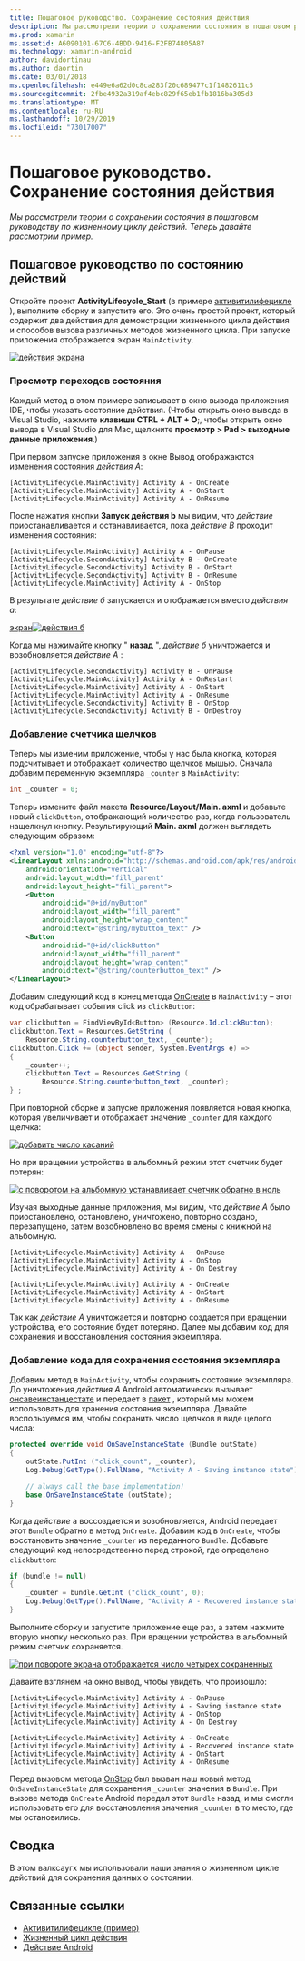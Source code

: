 ```yaml
---
title: Пошаговое руководство. Сохранение состояния действия
description: Мы рассмотрели теории о сохранении состояния в пошаговом руководству по жизненному циклу действий. Теперь давайте рассмотрим пример.
ms.prod: xamarin
ms.assetid: A6090101-67C6-4BDD-9416-F2FB74805A87
ms.technology: xamarin-android
author: davidortinau
ms.author: daortin
ms.date: 03/01/2018
ms.openlocfilehash: e449e6a62d0c8ca283f20c689477c1f1482611c5
ms.sourcegitcommit: 2fbe4932a319af4ebc829f65eb1fb1816ba305d3
ms.translationtype: MT
ms.contentlocale: ru-RU
ms.lasthandoff: 10/29/2019
ms.locfileid: "73017007"
---
```

# <a name="walkthrough---saving-the-activity-state"></a>Пошаговое руководство. Сохранение состояния действия

_Мы рассмотрели теории о сохранении состояния в пошаговом руководству по жизненному циклу действий. Теперь давайте рассмотрим пример._

## <a name="activity-state-walkthrough"></a>Пошаговое руководство по состоянию действий

Откройте проект **ActivityLifecycle_Start** (в примере [активитилифецикле](https://docs.microsoft.com/samples/xamarin/monodroid-samples/activitylifecycle) ), выполните сборку и запустите его. Это очень простой проект, который содержит два действия для демонстрации жизненного цикла действия и способов вызова различных методов жизненного цикла. При запуске приложения отображается экран `MainActivity`.

[![действия экрана](saving-state-images/01-activity-a-sml.png)](saving-state-images/01-activity-a.png#lightbox)

### <a name="viewing-state-transitions"></a>Просмотр переходов состояния

Каждый метод в этом примере записывает в окно вывода приложения IDE, чтобы указать состояние действия. (Чтобы открыть окно вывода в Visual Studio, нажмите **клавиши CTRL + ALT + O**;, чтобы открыть окно вывода в Visual Studio для Mac, щелкните **просмотр > Pad > выходные данные приложения**.)

При первом запуске приложения в окне Вывод отображаются изменения состояния *действия A*: 

```shell
[ActivityLifecycle.MainActivity] Activity A - OnCreate
[ActivityLifecycle.MainActivity] Activity A - OnStart
[ActivityLifecycle.MainActivity] Activity A - OnResume
```

После нажатия кнопки **Запуск действия b** мы видим, что *действие* приостанавливается и останавливается, пока *действие B* проходит изменения состояния: 

```shell
[ActivityLifecycle.MainActivity] Activity A - OnPause
[ActivityLifecycle.SecondActivity] Activity B - OnCreate
[ActivityLifecycle.SecondActivity] Activity B - OnStart
[ActivityLifecycle.SecondActivity] Activity B - OnResume
[ActivityLifecycle.MainActivity] Activity A - OnStop
```

В результате *действие б* запускается и отображается вместо *действия a*: 

[экран![действия б](saving-state-images/02-activity-b-sml.png)](saving-state-images/02-activity-b.png#lightbox)

Когда мы нажимайте кнопку " **назад** ", *действие б* уничтожается и возобновляется *действие A* : 

```shell
[ActivityLifecycle.SecondActivity] Activity B - OnPause
[ActivityLifecycle.MainActivity] Activity A - OnRestart
[ActivityLifecycle.MainActivity] Activity A - OnStart
[ActivityLifecycle.MainActivity] Activity A - OnResume
[ActivityLifecycle.SecondActivity] Activity B - OnStop
[ActivityLifecycle.SecondActivity] Activity B - OnDestroy
```

### <a name="adding-a-click-counter"></a>Добавление счетчика щелчков

Теперь мы изменим приложение, чтобы у нас была кнопка, которая подсчитывает и отображает количество щелчков мышью. Сначала добавим переменную экземпляра `_counter` в `MainActivity`:

```csharp
int _counter = 0;
```

Теперь измените файл макета **Resource/Layout/Main. axml** и добавьте новый `clickButton`, отображающий количество раз, когда пользователь нащелкнул кнопку. Результирующий **Main. axml** должен выглядеть следующим образом: 

```xml
<?xml version="1.0" encoding="utf-8"?>
<LinearLayout xmlns:android="http://schemas.android.com/apk/res/android"
    android:orientation="vertical"
    android:layout_width="fill_parent"
    android:layout_height="fill_parent">
    <Button
        android:id="@+id/myButton"
        android:layout_width="fill_parent"
        android:layout_height="wrap_content"
        android:text="@string/mybutton_text" />
    <Button
        android:id="@+id/clickButton"
        android:layout_width="fill_parent"
        android:layout_height="wrap_content"
        android:text="@string/counterbutton_text" />
</LinearLayout>
```

Добавим следующий код в конец метода [OnCreate](xref:Android.App.Activity.OnCreate*) в `MainActivity` &ndash; этот код обрабатывает события click из `clickButton`:

```csharp
var clickbutton = FindViewById<Button> (Resource.Id.clickButton);
clickbutton.Text = Resources.GetString (
    Resource.String.counterbutton_text, _counter);
clickbutton.Click += (object sender, System.EventArgs e) =>
{
    _counter++;
    clickbutton.Text = Resources.GetString (
        Resource.String.counterbutton_text, _counter);
} ;
```

При повторной сборке и запуске приложения появляется новая кнопка, которая увеличивает и отображает значение `_counter` для каждого щелчка:

[![добавить число касаний](saving-state-images/03-touched-sml.png)](saving-state-images/03-touched.png#lightbox)

Но при вращении устройства в альбомный режим этот счетчик будет потерян:

[![с поворотом на альбомную устанавливает счетчик обратно в ноль](saving-state-images/05-rotate-nosave-sml.png)](saving-state-images/05-rotate-nosave.png#lightbox)

Изучая выходные данные приложения, мы видим, что *действие A* было приостановлено, остановлено, уничтожено, повторно создано, перезапущено, затем возобновлено во время смены с книжной на альбомную. 

```shell
[ActivityLifecycle.MainActivity] Activity A - OnPause
[ActivityLifecycle.MainActivity] Activity A - OnStop
[ActivityLifecycle.MainActivity] Activity A - On Destroy

[ActivityLifecycle.MainActivity] Activity A - OnCreate
[ActivityLifecycle.MainActivity] Activity A - OnStart
[ActivityLifecycle.MainActivity] Activity A - OnResume
```

Так как *действие A* уничтожается и повторно создается при вращении устройства, его состояние будет потеряно. Далее мы добавим код для сохранения и восстановления состояния экземпляра.

### <a name="adding-code-to-preserve-instance-state"></a>Добавление кода для сохранения состояния экземпляра

Добавим метод в `MainActivity`, чтобы сохранить состояние экземпляра. До уничтожения *действия A* Android автоматически вызывает [онсавеинстанцестате](xref:Android.App.Activity.OnSaveInstanceState*) и передает в [пакет](xref:Android.OS.Bundle) , который мы можем использовать для хранения состояния экземпляра. Давайте воспользуемся им, чтобы сохранить число щелчков в виде целого числа:

```csharp
protected override void OnSaveInstanceState (Bundle outState)
{
    outState.PutInt ("click_count", _counter);
    Log.Debug(GetType().FullName, "Activity A - Saving instance state");

    // always call the base implementation!
    base.OnSaveInstanceState (outState);    
}
```

Когда *действие* а воссоздается и возобновляется, Android передает этот `Bundle` обратно в метод `OnCreate`. Добавим код в `OnCreate`, чтобы восстановить значение `_counter` из переданного `Bundle`. Добавьте следующий код непосредственно перед строкой, где определено `clickbutton`: 

```csharp
if (bundle != null)
{
    _counter = bundle.GetInt ("click_count", 0);
    Log.Debug(GetType().FullName, "Activity A - Recovered instance state");
}
```

Выполните сборку и запустите приложение еще раз, а затем нажмите вторую кнопку несколько раз. При вращении устройства в альбомный режим счетчик сохраняется.

[![при повороте экрана отображается число четырех сохраненных](saving-state-images/06-rotate-save-sml.png)](saving-state-images/06-rotate-save.png#lightbox)

Давайте взглянем на окно вывод, чтобы увидеть, что произошло:

```shell
[ActivityLifecycle.MainActivity] Activity A - OnPause
[ActivityLifecycle.MainActivity] Activity A - Saving instance state
[ActivityLifecycle.MainActivity] Activity A - OnStop
[ActivityLifecycle.MainActivity] Activity A - On Destroy

[ActivityLifecycle.MainActivity] Activity A - OnCreate
[ActivityLifecycle.MainActivity] Activity A - Recovered instance state
[ActivityLifecycle.MainActivity] Activity A - OnStart
[ActivityLifecycle.MainActivity] Activity A - OnResume
```

Перед вызовом метода [OnStop](xref:Android.App.Activity.OnStop) был вызван наш новый метод `OnSaveInstanceState` для сохранения `_counter` значения в `Bundle`. При вызове метода `OnCreate` Android передал этот `Bundle` назад, и мы смогли использовать его для восстановления значения `_counter` в то место, где мы остановились.

## <a name="summary"></a>Сводка

В этом валксаугх мы использовали наши знания о жизненном цикле действий для сохранения данных о состоянии.

## <a name="related-links"></a>Связанные ссылки

- [Активитилифецикле (пример)](https://docs.microsoft.com/samples/xamarin/monodroid-samples/activitylifecycle)
- [Жизненный цикл действия](~/android/app-fundamentals/activity-lifecycle/index.md)
- [Действие Android](xref:Android.App.Activity)
